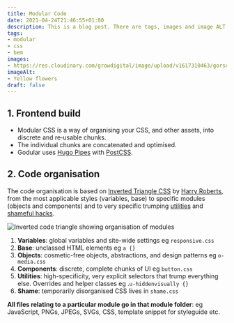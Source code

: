 ```yaml
---
title: Modular Code
date: 2021-04-24T21:46:55+01:00
description: This is a blog post. There are tags, images and image ALT text in the Front Matter
tags: 
- modular
- css
- bem
images: 
- https://res.cloudinary.com/growdigital/image/upload/v1617310463/gorse-210401.jpg
imageAlt:
- Yellow flowers
draft: false
---
```


## 1. Frontend build

* Modular CSS is a way of organising your CSS, and other assets, into discrete and re‑usable chunks.
* The individual chunks are concatenated and optimised.
* Godular uses [Hugo Pipes](https://gohugo.io/hugo-pipes/) with [PostCSS](https://gohugo.io/hugo-pipes/postcss/).

## 2. Code organisation

The code organisation is based on [Inverted Triangle CSS](https://github.com/itcss) by [Harry Roberts](https://twitter.com/csswizardry), from the most applicable styles (variables, base) to specific modules (objects and components) and to very specific trumping [utilities](https://github.com/suitcss/utils) and [shameful hacks](https://csswizardry.com/2013/04/shame-css/).

![Inverted code triangle showing organisation of modules](https://res.cloudinary.com/growdigital/image/upload/v1620509891/code-triangle.png)

1. **Variables**: global variables and site-wide settings eg `responsive.css`
2. **Base**: unclassed HTML elements eg `a {}`
3. **Objects**: cosmetic-free objects, abstractions, and design patterns eg `o-media.css`
4. **Components**: discrete, complete chunks of UI eg `button.css`
5. **Utilities**: high-specificity, very explicit selectors that trump everything else. Overrides and helper classes eg .`u-hiddenvisually {}`
6. **Shame**: temporarily disorganised CSS lives in `shame.css`

**All files relating to a particular module go in that module folder**: eg JavaScript, PNGs, JPEGs, SVGs, CSS, template snippet for styleguide etc.


